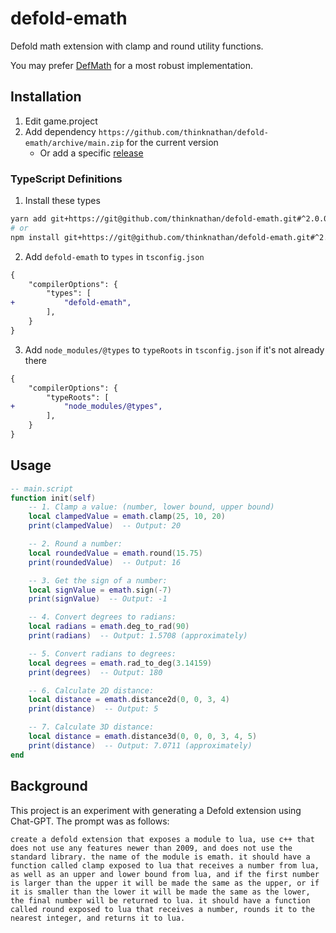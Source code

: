 # defold-emath
Defold math extension with clamp and round utility functions.

You may prefer [DefMath](https://github.com/subsoap/defmath) for a most robust implementation.

## Installation

1. Edit game.project
2. Add dependency `https://github.com/thinknathan/defold-emath/archive/main.zip` for the current version
    - Or add a specific [release](https://github.com/thinknathan/defold-emath/releases)

### TypeScript Definitions

1. Install these types

```bash
yarn add git+https://git@github.com/thinknathan/defold-emath.git#^2.0.0 -D
# or
npm install git+https://git@github.com/thinknathan/defold-emath.git#^2.0.0 --save-dev
```

2. Add `defold-emath` to `types` in `tsconfig.json`

```diff
{
	"compilerOptions": {
		"types": [
+			"defold-emath",
		],
	}
}
```

3. Add `node_modules/@types` to `typeRoots` in `tsconfig.json` if it's not already there

```diff
{
	"compilerOptions": {
		"typeRoots": [
+			"node_modules/@types",
		],
	}
}
```

## Usage

```lua
-- main.script
function init(self)
    -- 1. Clamp a value: (number, lower bound, upper bound)
    local clampedValue = emath.clamp(25, 10, 20)
    print(clampedValue)  -- Output: 20

    -- 2. Round a number:
    local roundedValue = emath.round(15.75)
    print(roundedValue)  -- Output: 16

    -- 3. Get the sign of a number:
    local signValue = emath.sign(-7)
    print(signValue)  -- Output: -1

    -- 4. Convert degrees to radians:
    local radians = emath.deg_to_rad(90)
    print(radians)  -- Output: 1.5708 (approximately)

    -- 5. Convert radians to degrees:
    local degrees = emath.rad_to_deg(3.14159)
    print(degrees)  -- Output: 180

    -- 6. Calculate 2D distance:
    local distance = emath.distance2d(0, 0, 3, 4)
    print(distance)  -- Output: 5

    -- 7. Calculate 3D distance:
    local distance = emath.distance3d(0, 0, 0, 3, 4, 5)
    print(distance)  -- Output: 7.0711 (approximately)
end
```

## Background

This project is an experiment with generating a Defold extension using Chat-GPT. The prompt was as follows:

```
create a defold extension that exposes a module to lua, use c++ that does not use any features newer than 2009, and does not use the standard library. the name of the module is emath. it should have a function called clamp exposed to lua that receives a number from lua, as well as an upper and lower bound from lua, and if the first number is larger than the upper it will be made the same as the upper, or if it is smaller than the lower it will be made the same as the lower, the final number will be returned to lua. it should have a function called round exposed to lua that receives a number, rounds it to the nearest integer, and returns it to lua.
```

